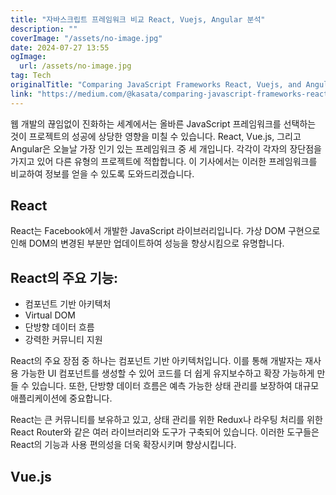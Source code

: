 ```yaml
---
title: "자바스크립트 프레임워크 비교 React, Vuejs, Angular 분석"
description: ""
coverImage: "/assets/no-image.jpg"
date: 2024-07-27 13:55
ogImage: 
  url: /assets/no-image.jpg
tag: Tech
originalTitle: "Comparing JavaScript Frameworks React, Vuejs, and Angular"
link: "https://medium.com/@kasata/comparing-javascript-frameworks-react-vue-js-and-angular-37747f09dc92"
---
```



웹 개발의 끊임없이 진화하는 세계에서는 올바른 JavaScript 프레임워크를 선택하는 것이 프로젝트의 성공에 상당한 영향을 미칠 수 있습니다. React, Vue.js, 그리고 Angular은 오늘날 가장 인기 있는 프레임워크 중 세 개입니다. 각각이 각자의 장단점을 가지고 있어 다른 유형의 프로젝트에 적합합니다. 이 기사에서는 이러한 프레임워크를 비교하여 정보를 얻을 수 있도록 도와드리겠습니다.

## React

React는 Facebook에서 개발한 JavaScript 라이브러리입니다. 가상 DOM 구현으로 인해 DOM의 변경된 부분만 업데이트하여 성능을 향상시킴으로 유명합니다.

## React의 주요 기능:

<div class="content-ad"></div>

- 컴포넌트 기반 아키텍처
- Virtual DOM
- 단방향 데이터 흐름
- 강력한 커뮤니티 지원

React의 주요 장점 중 하나는 컴포넌트 기반 아키텍처입니다. 이를 통해 개발자는 재사용 가능한 UI 컴포넌트를 생성할 수 있어 코드를 더 쉽게 유지보수하고 확장 가능하게 만들 수 있습니다. 또한, 단방향 데이터 흐름은 예측 가능한 상태 관리를 보장하여 대규모 애플리케이션에 중요합니다.

React는 큰 커뮤니티를 보유하고 있고, 상태 관리를 위한 Redux나 라우팅 처리를 위한 React Router와 같은 여러 라이브러리와 도구가 구축되어 있습니다. 이러한 도구들은 React의 기능과 사용 편의성을 더욱 확장시키며 향상시킵니다.

## Vue.js